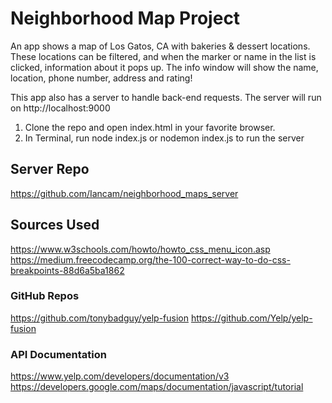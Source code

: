 # Neighborhood Map Project

An app shows a map of Los Gatos, CA with bakeries & dessert locations. These locations can be filtered, and when the marker or name in the list is clicked, information about it pops up. The info window will show the name, location, phone number, address and rating!

This app also has a server to handle back-end requests. The server will run on http://localhost:9000

1. Clone the repo and open index.html in your favorite browser.
2. In Terminal, run node index.js or nodemon index.js to run the server


## Server Repo

https://github.com/Iancam/neighborhood_maps_server

## Sources Used

https://www.w3schools.com/howto/howto_css_menu_icon.asp
https://medium.freecodecamp.org/the-100-correct-way-to-do-css-breakpoints-88d6a5ba1862

### GitHub Repos

https://github.com/tonybadguy/yelp-fusion
https://github.com/Yelp/yelp-fusion

### API Documentation

https://www.yelp.com/developers/documentation/v3
https://developers.google.com/maps/documentation/javascript/tutorial
